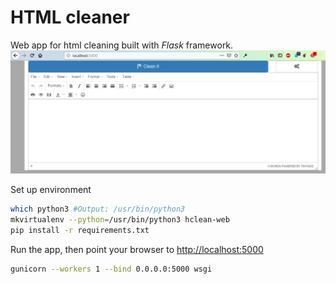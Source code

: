 # HTML cleaner
Web app for html cleaning built with _Flask_ framework.
![hclean-web screenshot](screenshot.jpg)

Set up environment
```bash
which python3 #Output: /usr/bin/python3
mkvirtualenv --python=/usr/bin/python3 hclean-web
pip install -r requirements.txt
```

Run the app, then point your browser to <http://localhost:5000>
```bash
gunicorn --workers 1 --bind 0.0.0.0:5000 wsgi
```

